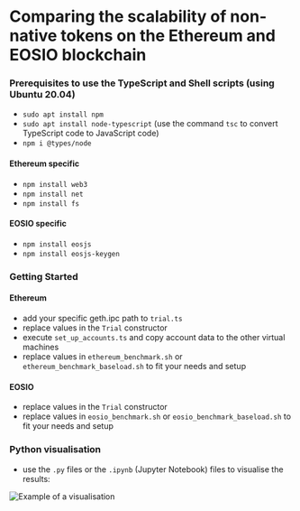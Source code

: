 # Comparing the scalability of non-native tokens on the Ethereum and EOSIO blockchain

### Prerequisites to use the TypeScript and Shell scripts (using Ubuntu 20.04)
- `sudo apt install npm`
- `sudo apt install node-typescript` (use the command `tsc` to convert TypeScript code to JavaScript code)
- `npm i @types/node`
#### Ethereum specific 
- `npm install web3`
- `npm install net`
- `npm install fs`

#### EOSIO specific
- `npm install eosjs`
- `npm install eosjs-keygen`

### Getting Started
#### Ethereum
- add your specific geth.ipc path to `trial.ts`
- replace values in the `Trial` constructor
- execute `set_up_accounts.ts` and copy account data to the other virtual machines
- replace values in `ethereum_benchmark.sh` or `ethereum_benchmark_baseload.sh` to fit your needs and setup

#### EOSIO
- replace values in the `Trial` constructor
- replace values in `eosio_benchmark.sh` or `eosio_benchmark_baseload.sh` to fit your needs and setup

### Python visualisation
- use the `.py` files or the `.ipynb` (Jupyter Notebook) files to visualise the results:

![Example of a visualisation](https://user-images.githubusercontent.com/56868543/120935559-aa3ebe00-c703-11eb-9edb-f52643a43dfb.png)
